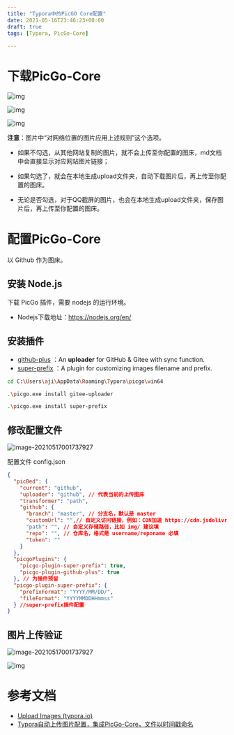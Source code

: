 ```yaml
---
title: "Typora中的PicGO Core配置"
date: 2021-05-16T23:46:23+08:00
draft: true
tags: [Typora, PicGo-Core]
 
---
```


# 下载PicGo-Core

![img](https://cdn.jsdelivr.net/gh/Graundcian/images@master/blog/2021/05/16/20210516235109)

![img](https://cdn.jsdelivr.net/gh/Graundcian/images@master/blog/2021/05/16/20210516235128)

![img](https://cdn.jsdelivr.net/gh/Graundcian/images@master/blog/2021/05/16/20210516235143)

**注意**：图片中“对网络位置的图片应用上述规则”这个选项。

- 如果不勾选，从其他网站复制的图片，就不会上传至你配置的图床，md文档中会直接显示对应网站图片链接；

- 如果勾选了，就会在本地生成upload文件夹，自动下载图片后，再上传至你配置的图床。

- 无论是否勾选，对于QQ截屏的图片，也会在本地生成upload文件夹，保存图片后，再上传至你配置的图床。

# 配置PicGo-Core

以 Github 作为图床。

## 安装 Node.js

下载 PicGo 插件，需要 nodejs 的运行环境。

- Nodejs下载地址：https://nodejs.org/en/

## 安装插件

- [github-plus](https://github.com/zWingz/picgo-plugin-github-plus) ：An **uploader** for GitHub & Gitee with sync function.
-  [super-prefix](https://github.com/gclove/picgo-plugin-super-prefix#readme) ：A plugin for customizing images filename and prefix.

```bash
cd C:\Users\aji\AppData\Roaming\Typora\picgo\win64

.\picgo.exe install gitee-uploader

.\picgo.exe install super-prefix
```



## 修改配置文件

![image-20210517001737927](https://cdn.jsdelivr.net/gh/Graundcian/images@master/blog/2021/05/17/20210517001739.png)



配置文件 config.json

```json
{
  "picBed": {
    "current": "github",
    "uploader": "github", // 代表当前的上传图床
    "transformer": "path",
    "github": {
      "branch": "master", // 分支名，默认是 master
      "customUrl": "",// 自定义访问链接，例如：CDN加速 https://cdn.jsdelivr.ne
      "path": "", // 自定义存储路径，比如 img/ 建议填
      "repo": "", // 仓库名，格式是 username/reponame 必填
      "token": ""
    }
  },
  "picgoPlugins": {
    "picgo-plugin-super-prefix": true,
    "picgo-plugin-github-plus": true
  }, // 为插件预留
  "picgo-plugin-super-prefix": {
    "prefixFormat": "YYYY/MM/DD/",
    "fileFormat": "YYYYMMDDHHmmss"
  } //super-prefix插件配置
}
```

## 图片上传验证

![image-20210517001737927](https://cdn.jsdelivr.net/gh/Graundcian/images@master/blog/2021/05/17/20210517001739.png)

![img](https://cdn.jsdelivr.net/gh/Graundcian/images@master/blog/2021/05/17/20210517002427)



# 参考文档

- [Upload Images (typora.io)](https://support.typora.io/Upload-Image/#install-prebuilt-binary-of-picgo-core-linux--windows)
- [Typora自动上传图片配置，集成PicGo-Core，文件以时间戳命名]([Typora自动上传图片配置，集成PicGo-Core，文件以时间戳命名_in_the_road的博客-CSDN博客](https://blog.csdn.net/in_the_road/article/details/105733292))



